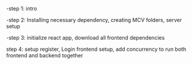 -step 1:
intro

-step 2:
Installing necessary dependency, creating MCV folders, server setup

-step 3:
initialize react app, download all frontend dependencies

step 4:
setup register, Login frontend setup, add concurrency to run both frontend and backend together
